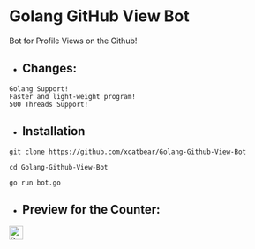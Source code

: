 # Golang GitHub View Bot
Bot for Profile Views on the Github!

* ## Changes:
```
Golang Support!
Faster and light-weight program!
500 Threads Support!
```

* ## Installation
```
git clone https://github.com/xcatbear/Golang-Github-View-Bot
```
```
cd Golang-Github-View-Bot
```
```
go run bot.go
```

* ## Preview for the Counter:
<img height="25" src="https://api.visitorbadge.io/api/VisitorHit?user=xcatbear&countColorcountColor&countColor=%23006EFF" alt="Profile Views"/>

